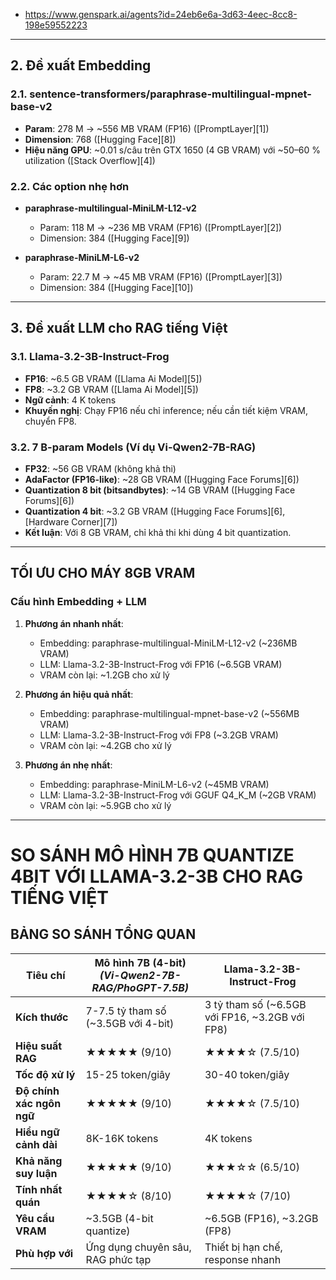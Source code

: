 - https://www.genspark.ai/agents?id=24eb6e6a-3d63-4eec-8cc8-198e59552223

---

## 2. Đề xuất Embedding

### 2.1. sentence-transformers/paraphrase-multilingual-mpnet-base-v2

* **Param**: 278 M → \~556 MB VRAM (FP16) ([PromptLayer][1])
* **Dimension**: 768 ([Hugging Face][8])
* **Hiệu năng GPU**: \~0.01 s/câu trên GTX 1650 (4 GB VRAM) với \~50–60 % utilization ([Stack Overflow][4])

### 2.2. Các option nhẹ hơn

* **paraphrase-multilingual-MiniLM-L12-v2**

  * Param: 118 M → \~236 MB VRAM (FP16) ([PromptLayer][2])
  * Dimension: 384 ([Hugging Face][9])
* **paraphrase-MiniLM-L6-v2**

  * Param: 22.7 M → \~45 MB VRAM (FP16) ([PromptLayer][3])
  * Dimension: 384 ([Hugging Face][10])

---

## 3. Đề xuất LLM cho RAG tiếng Việt

### 3.1. Llama-3.2-3B-Instruct-Frog

* **FP16**: \~6.5 GB VRAM ([Llama Ai Model][5])
* **FP8**: \~3.2 GB VRAM ([Llama Ai Model][5])
* **Ngữ cảnh**: 4 K tokens
* **Khuyến nghị**: Chạy FP16 nếu chỉ inference; nếu cần tiết kiệm VRAM, chuyển FP8.

### 3.2. 7 B-param Models (Ví dụ Vi-Qwen2-7B-RAG)

* **FP32**: \~56 GB VRAM (không khả thi)
* **AdaFactor (FP16-like)**: \~28 GB VRAM ([Hugging Face Forums][6])
* **Quantization 8 bit (bitsandbytes)**: \~14 GB VRAM ([Hugging Face Forums][6])
* **Quantization 4 bit**: \~3.2 GB VRAM ([Hugging Face Forums][6], [Hardware Corner][7])
* **Kết luận**: Với 8 GB VRAM, chỉ khả thi khi dùng 4 bit quantization.

---

## TỐI ƯU CHO MÁY 8GB VRAM

### Cấu hình Embedding + LLM
1. **Phương án nhanh nhất**:
   - Embedding: paraphrase-multilingual-MiniLM-L12-v2 (~236MB VRAM)
   - LLM: Llama-3.2-3B-Instruct-Frog với FP16 (~6.5GB VRAM)
   - VRAM còn lại: ~1.2GB cho xử lý

2. **Phương án hiệu quả nhất**:
   - Embedding: paraphrase-multilingual-mpnet-base-v2 (~556MB VRAM)
   - LLM: Llama-3.2-3B-Instruct-Frog với FP8 (~3.2GB VRAM)
   - VRAM còn lại: ~4.2GB cho xử lý

3. **Phương án nhẹ nhất**:
   - Embedding: paraphrase-MiniLM-L6-v2 (~45MB VRAM)
   - LLM: Llama-3.2-3B-Instruct-Frog với GGUF Q4_K_M (~2GB VRAM)
   - VRAM còn lại: ~5.9GB cho xử lý

---

# SO SÁNH MÔ HÌNH 7B QUANTIZE 4BIT VỚI LLAMA-3.2-3B CHO RAG TIẾNG VIỆT

## BẢNG SO SÁNH TỔNG QUAN

| **Tiêu chí** | **Mô hình 7B (4-bit)** <br>*(Vi-Qwen2-7B-RAG/PhoGPT-7.5B)* | **Llama-3.2-3B-Instruct-Frog** |
|--------------|----------------------------------------|--------------------------------|
| **Kích thước** | 7-7.5 tỷ tham số (~3.5GB với 4-bit) | 3 tỷ tham số (~6.5GB với FP16, ~3.2GB với FP8) |
| **Hiệu suất RAG** | ★★★★★ (9/10) | ★★★★☆ (7.5/10) |
| **Tốc độ xử lý** | 15-25 token/giây | 30-40 token/giây |
| **Độ chính xác ngôn ngữ** | ★★★★★ (9/10) | ★★★★☆ (7.5/10) |
| **Hiểu ngữ cảnh dài** | 8K-16K tokens | 4K tokens |
| **Khả năng suy luận** | ★★★★★ (9/10) | ★★★☆☆ (6.5/10) |
| **Tính nhất quán** | ★★★★☆ (8/10) | ★★★★☆ (7/10) |
| **Yêu cầu VRAM** | ~3.5GB (4-bit quantize) | ~6.5GB (FP16), ~3.2GB (FP8) |
| **Phù hợp với** | Ứng dụng chuyên sâu, RAG phức tạp | Thiết bị hạn chế, response nhanh |
